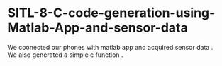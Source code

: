 # SITL-8-C-code-generation-using-Matlab-App-and-sensor-data

We coonected our phones with matlab app and acquired sensor data .</br>
We also generated a simple c function .

